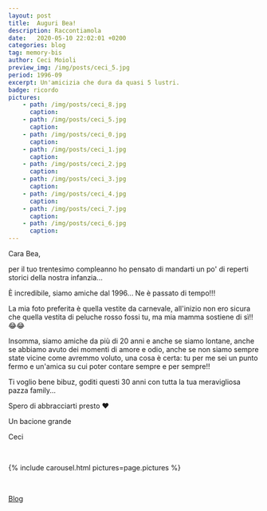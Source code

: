 ```yaml
---
layout: post
title:  Auguri Bea!
description: Raccontiamola
date:   2020-05-10 22:02:01 +0200
categories: blog
tag: memory-bis
author: Ceci Moioli
preview_img: /img/posts/ceci_5.jpg
period: 1996-09
excerpt: Un'amicizia che dura da quasi 5 lustri.
badge: ricordo
pictures:
    - path: /img/posts/ceci_8.jpg
      caption: 
    - path: /img/posts/ceci_5.jpg
      caption: 
    - path: /img/posts/ceci_0.jpg
      caption: 
    - path: /img/posts/ceci_1.jpg
      caption: 
    - path: /img/posts/ceci_2.jpg
      caption: 
    - path: /img/posts/ceci_3.jpg
      caption: 
    - path: /img/posts/ceci_4.jpg
      caption: 
    - path: /img/posts/ceci_7.jpg
      caption: 
    - path: /img/posts/ceci_6.jpg
      caption: 
---
```


Cara Bea,

per il tuo trentesimo compleanno ho pensato di mandarti un po' di reperti storici della nostra infanzia...

È incredibile, siamo amiche dal 1996... Ne è passato di tempo!!!

La mia foto preferita è quella vestite da carnevale, all'inizio non ero sicura che quella vestita di peluche rosso fossi tu, ma mia mamma sostiene di sì!! 😂😂

Insomma, siamo amiche da più di 20 anni e anche se siamo lontane, anche se abbiamo avuto dei momenti di amore e odio, anche se non siamo sempre state vicine come avremmo voluto, una cosa è certa: tu per me sei un punto fermo e un'amica su cui poter contare sempre e per sempre!!

Ti voglio bene bibuz, goditi questi 30 anni con tutta la tua meravigliosa pazza family... 

Spero di abbracciarti presto ❤️

Un bacione grande

Ceci 

<br/>

{% include carousel.html pictures=page.pictures %}

<br/>

<a href="/blog"><span class="badge badge-blog">Blog</span></a>
